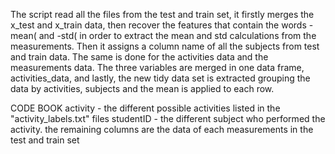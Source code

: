 The script read all the files from the test and train set, it firstly merges the x_test and x_train data, then recover the features that contain the
words -mean( and -std( in order to extract the mean and std calculations from the measurements.
Then it assigns a column name of all the subjects from test and train data. The same is done for the activities data and the measurements data.
The three variables are merged in one data frame, activities_data, and lastly, the new tidy data set is extracted grouping the data by activities, subjects and
the mean is applied to each row.

CODE BOOK 
activity - the different possible activities listed in the "activity_labels.txt" files
studentID - the different subject who performed the activity.
the remaining columns are the data of each measurements in the test and train set